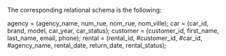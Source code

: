 The corresponding relational schema is the following:

agency = (agency_name, num_rue, nom_rue, nom_ville);
car = (car_id, brand, model, car_year, car_status);
customer = (customer_id, first_name, last_name, email, phone);
rental = (rental_id, #customer_id, #car_id, #agency_name, rental_date, return_date, rental_status);
